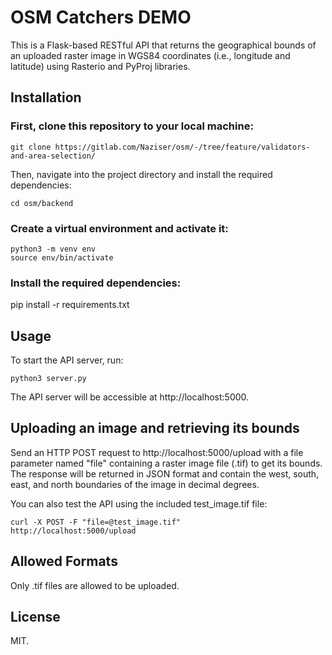 # OSM Catchers DEMO 

This is a Flask-based RESTful API that returns the geographical bounds of an uploaded raster image in WGS84 coordinates (i.e., longitude and latitude) using Rasterio and PyProj libraries.

## Installation

### First, clone this repository to your local machine:
```
git clone https://gitlab.com/Naziser/osm/-/tree/feature/validators-and-area-selection/
```
Then, navigate into the project directory and install the required dependencies:
```
cd osm/backend
```
### Create a virtual environment and activate it:
```
python3 -m venv env
source env/bin/activate
```
### Install the required dependencies:

pip install -r requirements.txt


## Usage

To start the API server, run:

```
python3 server.py
```

The API server will be accessible at http://localhost:5000.

## Uploading an image and retrieving its bounds

Send an HTTP POST request to http://localhost:5000/upload with a file parameter named "file" containing a raster image file (.tif) to get its bounds. The response will be returned in JSON format and contain the west, south, east, and north boundaries of the image in decimal degrees.

You can also test the API using the included test_image.tif file:
```
curl -X POST -F "file=@test_image.tif" 
http://localhost:5000/upload
```
## Allowed Formats

Only .tif files are allowed to be uploaded.

## License

MIT.
